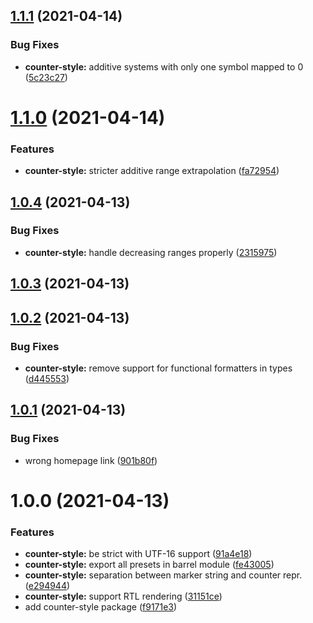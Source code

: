 ## [1.1.1](https://github.com/jsamr/react-native-li/compare/@jsamr/counter-style@1.1.0...@jsamr/counter-style@1.1.1) (2021-04-14)


### Bug Fixes

* **counter-style:** additive systems with only one symbol mapped to 0 ([5c23c27](https://github.com/jsamr/react-native-li/commit/5c23c273e5e9580610501ab63faf2f1ba94c32d4))

# [1.1.0](https://github.com/jsamr/react-native-li/compare/@jsamr/counter-style@1.0.4...@jsamr/counter-style@1.1.0) (2021-04-14)


### Features

* **counter-style:** stricter additive range extrapolation ([fa72954](https://github.com/jsamr/react-native-li/commit/fa7295483aac1e447feab0232cecafc95c076b75))

## [1.0.4](https://github.com/jsamr/react-native-li/compare/@jsamr/counter-style@1.0.3...@jsamr/counter-style@1.0.4) (2021-04-13)


### Bug Fixes

* **counter-style:** handle decreasing ranges properly ([2315975](https://github.com/jsamr/react-native-li/commit/2315975034ab369e80f449907b983c1a4ac3e86b))

## [1.0.3](https://github.com/jsamr/react-native-li/compare/@jsamr/counter-style@1.0.2...@jsamr/counter-style@1.0.3) (2021-04-13)

## [1.0.2](https://github.com/jsamr/react-native-li/compare/@jsamr/counter-style@1.0.1...@jsamr/counter-style@1.0.2) (2021-04-13)


### Bug Fixes

* **counter-style:** remove support for functional formatters in types ([d445553](https://github.com/jsamr/react-native-li/commit/d4455532cac89bac6dca6b5bbb20d0add0be1a44))

## [1.0.1](https://github.com/jsamr/react-native-li/compare/@jsamr/counter-style@1.0.0...@jsamr/counter-style@1.0.1) (2021-04-13)


### Bug Fixes

* wrong homepage link ([901b80f](https://github.com/jsamr/react-native-li/commit/901b80fdc01c34a659b0cc890cbe017590078b04))

# 1.0.0 (2021-04-13)


### Features

* **counter-style:** be strict with UTF-16 support ([91a4e18](https://github.com/jsamr/react-native-li/commit/91a4e1804d78b14b35dfef8a8ee46b69f6fb8700))
* **counter-style:** export all presets in barrel module ([fe43005](https://github.com/jsamr/react-native-li/commit/fe43005020349caf4e80dc422464cae4b6c161a3))
* **counter-style:** separation between marker string and counter repr. ([e294944](https://github.com/jsamr/react-native-li/commit/e294944e6539213d027c1c71dfdf414795d0472d))
* **counter-style:** support RTL rendering ([31151ce](https://github.com/jsamr/react-native-li/commit/31151ce961bbbf3de7a4fa609ca075b2b832cbd9))
* add counter-style package ([f9171e3](https://github.com/jsamr/react-native-li/commit/f9171e376020abcea07c82d651a3376a58ea64bf))

